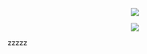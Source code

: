 <p align="center">
  <img src="https://discord.c99.nl/widget/theme-3/852610618300825661.png">
</p>

<p align="center">
  <img src="https://github-readme-stats.vercel.app/api?username=TimeTopia&show_icons=true&theme=radical">
</p>



zzzzz
